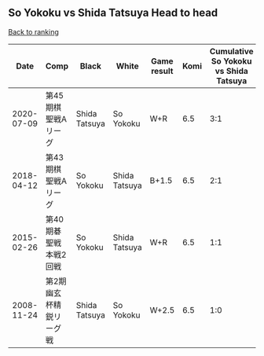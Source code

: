 ## So Yokoku vs Shida Tatsuya Head to head

[Back to ranking](../../index.md)




| **Date** | **Comp** | **Black** | **White** | **Game result** | **Komi** | **Cumulative So Yokoku vs Shida Tatsuya** | **So Yokoku streak** | **Shida Tatsuya streak** | 
| --- | --- | --- | --- | --- | --- | --- | --- | --- |
| 2020-07-09 | 第45期棋聖戦Aリーグ | Shida Tatsuya | So Yokoku | W+R | 6.5 | 3:1 | 2 | 0 | 
| 2018-04-12 | 第43期棋聖戦Aリーグ | So Yokoku | Shida Tatsuya | B+1.5 | 6.5 | 2:1 | 1 | 0 | 
| 2015-02-26 | 第40期碁聖戦本戦2回戦 | So Yokoku | Shida Tatsuya | W+R | 6.5 | 1:1 | 0 | 1 | 
| 2008-11-24 | 第2期幽玄杯精鋭リーグ戦 | Shida Tatsuya | So Yokoku | W+2.5 | 6.5 | 1:0 | 1 | 0 |




